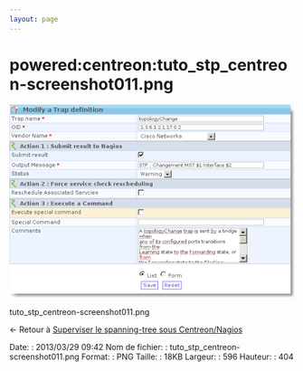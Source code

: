 ```yaml
---
layout: page
---
```


powered:centreon:tuto\_stp\_centreon-screenshot011.png
======================================================

[![tuto\_stp\_centreon-screenshot011.png](../../../assets/media/powered/centreon/tuto_stp_centreon-screenshot011.png@cache=&w=596&h=404 "tuto_stp_centreon-screenshot011.png")](../../../assets/media/powered/centreon/tuto_stp_centreon-screenshot011.png@cache= "Afficher le fichier original")

tuto\_stp\_centreon-screenshot011.png

← Retour à [Superviser le spanning-tree sous
Centreon/Nagios](../../../centreon/superviser-spanning-tree.html "centreon:superviser-spanning-tree")

Date:
:   2013/03/29 09:42
Nom de fichier:
:   tuto\_stp\_centreon-screenshot011.png
Format:
:   PNG
Taille:
:   18KB
Largeur:
:   596
Hauteur:
:   404

